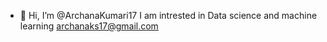 - 👋 Hi, I’m @ArchanaKumari17
I am intrested in Data science and machine learning
archanaks17@gmail.com


<!---
ArchanaKumari17/ArchanaKumari17 is a ✨ special ✨ repository because its `README.md` (this file) appears on your GitHub profile.
You can click the Preview link to take a look at your changes.
--->
